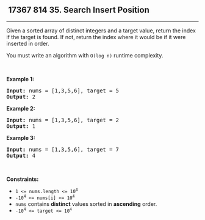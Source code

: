 <h2> 17367 814
35. Search Insert Position</h2><hr><div><p>Given a sorted array of distinct integers and a target value, return the index if the target is found. If not, return the index where it would be if it were inserted in order.</p>

<p>You must&nbsp;write an algorithm with&nbsp;<code>O(log n)</code> runtime complexity.</p>

<p>&nbsp;</p>
<p><strong class="example">Example 1:</strong></p>

<pre><strong>Input:</strong> nums = [1,3,5,6], target = 5
<strong>Output:</strong> 2
</pre>

<p><strong class="example">Example 2:</strong></p>

<pre><strong>Input:</strong> nums = [1,3,5,6], target = 2
<strong>Output:</strong> 1
</pre>

<p><strong class="example">Example 3:</strong></p>

<pre><strong>Input:</strong> nums = [1,3,5,6], target = 7
<strong>Output:</strong> 4
</pre>

<p>&nbsp;</p>
<p><strong>Constraints:</strong></p>

<ul>
	<li><code>1 &lt;= nums.length &lt;= 10<sup>4</sup></code></li>
	<li><code>-10<sup>4</sup> &lt;= nums[i] &lt;= 10<sup>4</sup></code></li>
	<li><code>nums</code> contains <strong>distinct</strong> values sorted in <strong>ascending</strong> order.</li>
	<li><code>-10<sup>4</sup> &lt;= target &lt;= 10<sup>4</sup></code></li>
</ul>
</div>